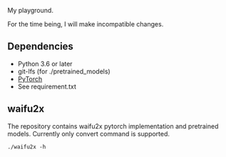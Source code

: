My playground.

For the time being, I will make incompatible changes.

## Dependencies

- Python 3.6 or later
- git-lfs (for ./pretrained_models)
- [PyTorch](https://pytorch.org/get-started/locally/)
- See requirement.txt


## waifu2x

The repository contains waifu2x pytorch implementation and pretrained models. Currently only convert command is supported.

```
./waifu2x -h
```
